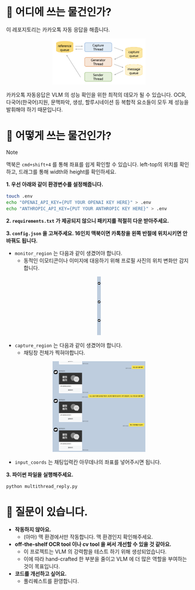 # 💬 어디에 쓰는 물건인가?

이 레포지토리는 카카오톡 자동 응답을 해줍니다.

<p align="center">
<img width="50%" src="./assets/arch.png"/>
</p> 

카카오톡 자동응답은 VLM 의 성능 확인을 위한 최적의 데모가 될 수 있습니다. OCR, 다국어(한국어)지원, 문맥파악, 생성, 할루시네이션 등 복합적 요소들이 모두 제 성능을 발휘해야 하기 때문입니다.

# 🔎 어떻게 쓰는 물건인가?

> [!NOTE]
> 맥북은 `cmd+shift+4` 를 통해 좌표를 쉽게 확인할 수 있습니다. left-top의 위치를 확인하고, 드래그를 통해 width와 height를 확인하세요.

**1. 우선 아래와 같이 환경변수를 설정해줍니다.**
```bash
touch .env
echo "OPENAI_API_KEY={PUT YOUR OPENAI KEY HERE}" > .env
echo "ANTHROPIC_API_KEY={PUT YOUR ANTHROPIC KEY HERE}" > .env
```

**2. `requirements.txt` 가 제공되지 않으니 패키지를 적절히 다운 받아주세요.**

**3. `config.json` 을 고쳐주세요. 16인치 맥북이면 카톡창을 왼쪽 반절에 위치시키면 안바꿔도 됩니다.**
- `monitor_region` 는 다음과 같이 생겼어야 합니다.
  - 동적인 이모티콘이나 이미지에 대응하기 위해 프로필 사진의 위치 변화만 감지합니다.
    
<p align="center">
<img width="2%" src="./assets/mon_reg.png"/>
</p> 

- `capture_region` 는 다음과 같이 생겼어야 합니다.
  - 채팅창 전체가 찍혀야합니다.
<p align="center">
<img width="50%" src="./assets/cap_reg.png"/>
</p>

- `input_coords` 는 채팅입력칸 아무데나의 좌표를 넣어주시면 됩니다.

**3. 파이썬 파일을 실행해주세요.**
```bash
python multithread_reply.py
```

# 🙋 질문이 있습니다.
- **작동하지 않아요.**
  - (아마) 맥 환경에서만 작동합니다. 맥 환경인지 확인해주세요.
- **off-the-shelf OCR tool 이나 cv tool 을 써서 개선할 수 있을 것 같아요.**
  - 이 프로젝트는 VLM 의 강력함을 테스트 하기 위해 생성되었습니다.
  - 이에 따라 hand-crafted 한 부분을 줄이고 VLM 에 더 많은 역할을 부여하는 것이 목표입니다.
- **코드를 개선하고 싶어요.**
  - 풀리퀘스트를 환영합니다.
